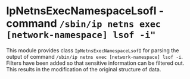 IpNetnsExecNamespaceLsofI - command ``/sbin/ip netns exec [network-namespace] lsof -i"``
========================================================================================

This module provides class ``IpNetnsExecNamespaceLsofI`` for parsing the output of command
``/sbin/ip netns exec [network-namespace] lsof -i``.
Filters have been added so that sensitive information can be filtered out.
This results in the modification of the original structure of data.